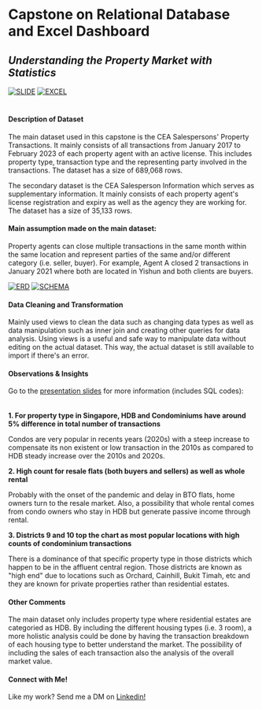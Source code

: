 # Capstone on Relational Database and Excel Dashboard

## _Understanding the Property Market with Statistics_

[![SLIDE](https://i.gyazo.com/26de1e460c449cfc9a2a9819fb0ce7c9.jpg)](https://gyazo.com/26de1e460c449cfc9a2a9819fb0ce7c9)
[![EXCEL](https://i.gyazo.com/663fd56a85e2925164683fcbd33b2ab7.png)](https://gyazo.com/663fd56a85e2925164683fcbd33b2ab7)

#

#### Description of Dataset

The main dataset used in this capstone is the CEA Salespersons' Property Transactions. It mainly consists of all transactions from January 2017 to February 2023 of each property agent with an active license. This includes property type, transaction type and the representing party involved in the transactions. The dataset has a size of 689,068 rows.

The secondary dataset is the CEA Salesperson Information which serves as supplementary information. It mainly consists of each property agent's license registration and expiry as well as the agency they are working for. The dataset has a size of 35,133 rows.

#### **Main assumption made on the main dataset:**
Property agents can close multiple transactions in the same month within the same location and represent parties of the same and/or different category (i.e. seller, buyer). For example, Agent A closed 2 transactions in January 2021 where both are located in Yishun and both clients are buyers.

[![ERD](https://i.gyazo.com/28e43fce451060263a8277479e4990bf.png)](https://gyazo.com/28e43fce451060263a8277479e4990bf)
[![SCHEMA](https://i.gyazo.com/04294690ee03b56048aefbce5c874701.png)](https://gyazo.com/04294690ee03b56048aefbce5c874701)

#### Data Cleaning and Transformation
Mainly used views to clean the data such as changing data types as well as data manipulation such as inner join and creating other queries for data analysis. Using views is a useful and safe way to manipulate data without editing on the actual dataset. This way, the actual dataset is still available to import if there's an error.

#### Observations & Insights
Go to the [presentation slides]( https://github.com/NMustikha/SCTP-Capstone-2-Property-Statistics/blob/main/Capstone%202%20-%20Property%20Statistics.pptx) for more information (includes SQL codes):
######
**1. For property type in Singapore, HDB and Condominiums have around 5% difference in total number of transactions**

Condos are very popular in recents years (2020s) with a steep increase to compensate its non existent or low transaction in the 2010s as compared to HDB steady increase over the 2010s and 2020s.

**2. High count for resale flats (both buyers and sellers) as well as whole rental**

Probably with the onset of the pandemic and delay in BTO flats, home owners turn to the resale market. Also, a possibility that whole rental comes from condo owners who stay in HDB but generate passive income through rental.

**3. Districts 9 and 10 top the chart as most popular locations with high counts of condominium transactions**

There is a dominance of that specific property type in those districts which happen to be in the affluent central region. Those districts are known as "high end" due to locations such as Orchard, Cainhill, Bukit Timah, etc and they are known for private properties rather than residential estates.

#### Other Comments
The main dataset only includes property type where residential estates are categoried as HDB. By including the different housing types (i.e. 3 room), a more holistic analysis could be done by having the transaction breakdown of each housing type to better understand the market. The possibility of including the sales of each transaction also the analysis of the overall market value.

#### Connect with Me!
Like my work? Send me a DM on [Linkedin!](https://sg.linkedin.com/in/noor-mustikha-nk)